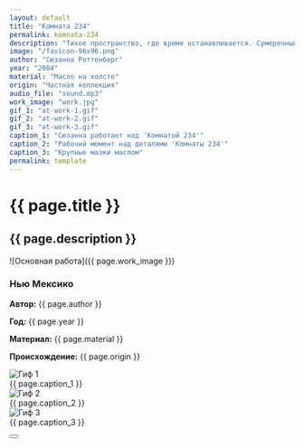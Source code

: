 ```yaml
---
layout: default
title: "Комната 234"
permalink: komnata-234
description: "Тихое пространство, где время останавливается. Сумеречный свет мягко касается мебели, создавая игру теней на стенах. В этой комнате каждый предмет хранит свою историю, а стены, наполненные молчанием, становятся свидетелями невидимых мыслей и воспоминаний."
image: "/favicon-96x96.png"
author: "Сюзанна Роттенберг"
year: "2004"
material: "Масло на холсте"
origin: "Частная коллекция"
audio_file: "sound.mp3"
work_image: "work.jpg"
gif_1: "at-work-1.gif"
gif_2: "at-work-2.gif"
gif_3: "at-work-3.gif"
caption_1: "Сюзанна работает над 'Комнатой 234'"
caption_2: "Рабочий момент над деталями 'Комнаты 234'"
caption_3: "Крупные мазки маслом"
permalink: template
---
```


# {{ page.title }}

## {{ page.description }}

![Основная работа]({{ page.work_image }})

<div class="technical-info">
    <h3>Нью Мексико</h3>
    <p><strong>Автор:</strong> {{ page.author }}</p>
    <p><strong>Год:</strong> {{ page.year }}</p>
    <p><strong>Материал:</strong> {{ page.material }}</p>
    <p><strong>Происхождение:</strong> {{ page.origin }}</p>
</div>

<div class="gif-large">
    <img src="{{ page.gif_1 }}" alt="Гиф 1">
    <div class="caption">{{ page.caption_1 }}</div>
</div>

<div class="gif-stack">
    <div>
        <img src="{{ page.gif_2 }}" alt="Гиф 2">
        <div class="caption">{{ page.caption_2 }}</div>
    </div>
    <div>
        <img src="{{ page.gif_3 }}" alt="Гиф 3">
        <div class="caption">{{ page.caption_3 }}</div>
    </div>
</div>

<button class="player-button" onclick="toggleAudio()"></button>
<audio id="audio" src="{{ page.audio_file }}"></audio>

<script>
    function toggleAudio() {
        var audio = document.getElementById('audio');
        if (audio.paused) {
            audio.play();
        } else {
            audio.pause();
            audio.currentTime = 0;
        }
    }
</script>
